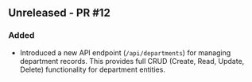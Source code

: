## Unreleased - PR #12
### Added
- Introduced a new API endpoint (`/api/departments`) for managing department records. This provides full CRUD (Create, Read, Update, Delete) functionality for department entities.